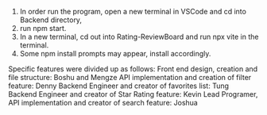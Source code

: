 1. In order run the program, open a new terminal in VSCode and cd into Backend directory,
2. run npm start. 
3. In a new terminal, cd out into Rating-ReviewBoard and run npx vite in the terminal.  
4. Some npm install prompts may appear, install accordingly. 

Specific features were divided up as follows:
    Front end design, creation and file structure: Boshu and Mengze 
    API implementation and creation of filter feature: Denny
    Backend Engineer and creator of favorites list: Tung
    Backend Engineer and creator of Star Rating feature: Kevin 
    Lead Programer, API implementation and creator of search feature: Joshua




